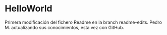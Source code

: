 # HelloWorld

Primera modificación del fichero Readme en la branch readme-edits.
Pedro M. actualizando sus conocimientos, esta vez con GitHub.
